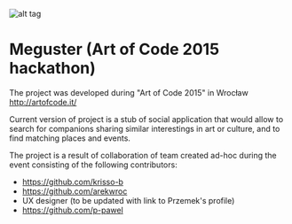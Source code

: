 ![alt tag](https://scontent-ams3-1.xx.fbcdn.net/hphotos-xpf1/v/t1.0-9/13496_685634311583312_3195728617393480701_n.jpg?oh=4dc5b6181233edd6661820ce90bdd565&oe=5630EB03)

# Meguster (Art of Code 2015 hackathon)
The project was developed during "Art of Code 2015" in Wrocław http://artofcode.it/

Current version of project is a stub of social application that would allow to search for companions sharing similar 
interestings in art or culture, and to find matching places and events.

The project is a result of collaboration of team created ad-hoc during the event consisting of the following contributors:
- https://github.com/krisso-b
- https://github.com/arekwroc
- UX designer (to be updated with link to Przemek's profile)
- https://github.com/p-pawel
